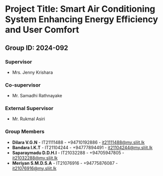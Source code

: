 # Project Title: Smart Air Conditioning System Enhancing Energy Efficiency and User Comfort

## Group ID: 2024-092

### Supervisor
- Mrs. Jenny Krishara

### Co-supervisor
- Mr. Samadhi Rathnayake

### External Supervisor
- Mr. Rukmal Asiri

### Group Members
- **Dilara V.G.N** - IT21111488 - +94710192886 - it21111488@my.sliit.lk
- **Bandara I.K.T** - IT21104244 - +94777894491 - it21104244@my.sliit.lk
- **Saparaymadu D.D.H.I** - IT21032288 - +94705947805 - it21032288@my.sliit.lk
- **Meriyan S.M.D.S.A** - IT21076916 - +94775876087 - it21076916@my.sliit.lk
